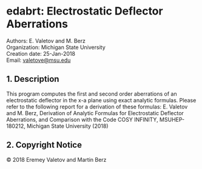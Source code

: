 
# edabrt: Electrostatic Deflector Aberrations
Authors: E. Valetov and M. Berz  
Organization: Michigan State University  
Creation date: 25-Jan-2018  
Email: valetove@msu.edu

## 1. Description

This program computes the first and second order aberrations of an electrostatic deflector in the x-a plane using exact analytic formulas. Please refer to the following report for a derivation of these formulas:
E. Valetov and M. Berz, Derivation of Analytic Formulas for Electrostatic Deflector Aberrations, and Comparison with the Code COSY INFINITY, MSUHEP-180212, Michigan State University (2018)    

## 2. Copyright Notice
© 2018 Eremey Valetov and Martin Berz
